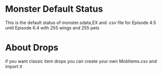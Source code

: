 # Monster Default Status

This is the default status of monster.sdata,EX and .csv file for Episode 4.5 until Episode 6.4 with 255 wings and 255 pets

# About Drops
if you want classic item drops you can create your own MobItems.csv and import it
